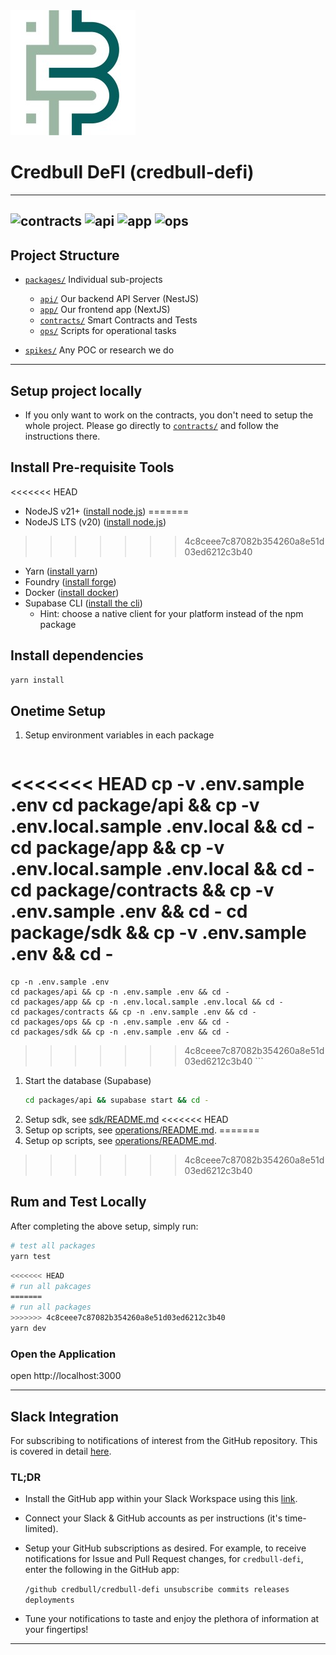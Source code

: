 <img src="credbull-logo.jpg" alt="Credbull Logo"/>

# Credbull DeFI (credbull-defi)

---
![contracts](https://github.com/credbull/credbull-defi/actions/workflows/ci-dev-contracts.yml/badge.svg)
![api](https://github.com/credbull/credbull-defi/actions/workflows/ci-dev-api.yml/badge.svg)
![app](https://github.com/credbull/credbull-defi/actions/workflows/ci-dev-app.yml/badge.svg)
![ops](https://github.com/credbull/credbull-defi/actions/workflows/ci-dev-ops.yml/badge.svg)
---
## Project Structure

* [`packages/`](./packages) Individual sub-projects
    * [`api/`](./packages/api) Our backend API Server (NestJS)
    * [`app/`](./packages/app) Our frontend app (NextJS)
    * [`contracts/`](./packages/contracts) Smart Contracts and Tests
    * [`ops/`](./packages/ops) Scripts for operational tasks

* [`spikes/`](./spikes) Any POC or research we do

---
## Setup project locally

- If you only want to work on the contracts, you don't need to setup the whole project.
Please go directly to [`contracts/`](./packages/contracts/README.md) and follow the instructions there.

## Install Pre-requisite Tools
<<<<<<< HEAD
- NodeJS v21+ ([install node.js](https://nodejs.org/en/learn/getting-started/how-to-install-nodejs))
=======
- NodeJS LTS (v20) ([install node.js](https://nodejs.org/en/learn/getting-started/how-to-install-nodejs))
>>>>>>> 4c8ceee7c87082b354260a8e51d03ed6212c3b40
- Yarn ([install yarn](https://v3.yarnpkg.com/getting-started/install))
- Foundry ([install forge](https://book.getfoundry.sh/getting-started/installation))
- Docker ([install docker](https://docs.docker.com/get-docker/))
- Supabase CLI ([install the cli](https://github.com/supabase/cli#install-the-cli))
  - Hint: choose a native client for your platform instead of the npm package


## Install dependencies
```bash
yarn install
```
## Onetime Setup
1. Setup environment variables in each package
    ```bash
<<<<<<< HEAD
    cp -v .env.sample .env
    cd package/api && cp -v .env.local.sample .env.local && cd -
    cd package/app && cp -v .env.local.sample .env.local && cd -
    cd package/contracts && cp -v .env.sample .env && cd - 
    cd package/sdk && cp -v .env.sample .env && cd - 
=======
    cp -n .env.sample .env
    cd packages/api && cp -n .env.sample .env && cd -
    cd packages/app && cp -n .env.local.sample .env.local && cd -
    cd packages/contracts && cp -n .env.sample .env && cd -
    cd packages/ops && cp -n .env.sample .env && cd -
    cd packages/sdk && cp -n .env.sample .env && cd -
>>>>>>> 4c8ceee7c87082b354260a8e51d03ed6212c3b40
    ```
1. Start the database (Supabase)
    ```bash
    cd packages/api && supabase start && cd -
    ```
1. Setup sdk, see [sdk/README.md](packages/sdk/README.md)
<<<<<<< HEAD
1. Setup op scripts, see [operations/README.md](scripts/operation/README.md). 
=======
1. Setup op scripts, see [operations/README.md](packages/ops/README.md).
>>>>>>> 4c8ceee7c87082b354260a8e51d03ed6212c3b40


## Rum and Test Locally
After completing the above setup, simply run:
```bash
# test all packages
yarn test
```

```bash
<<<<<<< HEAD
# run all pakcages
=======
# run all packages
>>>>>>> 4c8ceee7c87082b354260a8e51d03ed6212c3b40
yarn dev
```

### Open the Application
open http://localhost:3000

---
## Slack Integration
For subscribing to notifications of interest from the GitHub repository.
This is covered in detail [here](https://github.com/integrations/slack).

### TL;DR
* Install the GitHub app within your Slack Workspace using this [link](https://slack.com/apps/A01BP7R4KNY-github).
* Connect your Slack & GitHub accounts as per instructions (it's time-limited).
* Setup your GitHub subscriptions as desired. For example, to receive notifications for Issue and Pull Request changes, for `credbull-defi`, enter the following in the GitHub app:

  ```/github credbull/credbull-defi unsubscribe commits releases deployments```
* Tune your notifications to taste and enjoy the plethora of information at your fingertips!
---
